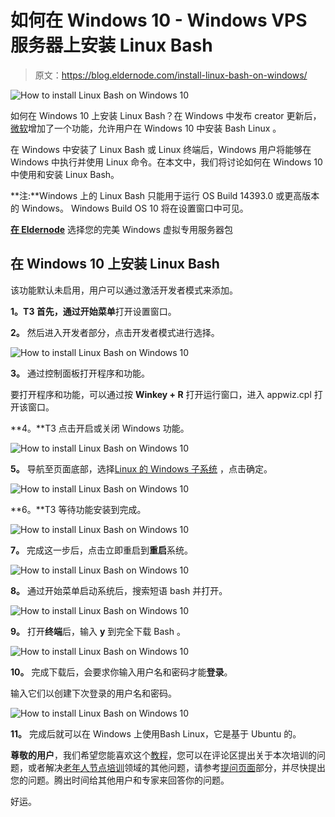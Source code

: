 # 如何在 Windows 10 - Windows VPS 服务器上安装 Linux Bash

> 原文：<https://blog.eldernode.com/install-linux-bash-on-windows/>

![How to install Linux Bash on Windows 10](img/c0b6a2fd2c17db81e475c344fc9206c8.png)

如何在 Windows 10 上安装 Linux Bash？在 Windows 中发布 creator 更新后，[微软](https://www.microsoft.com/en-us/)增加了一个功能，允许用户在 Windows 10 中安装 Bash Linux 。

在 Windows 中安装了 Linux Bash 或 Linux 终端后，Windows 用户将能够在 Windows 中执行并使用 Linux 命令。在本文中，我们将讨论如何在 Windows 10 中使用和安装 Linux Bash。

**注:**Windows 上的 Linux Bash 只能用于运行 OS Build 14393.0 或更高版本的 Windows。
Windows Build OS 10 将在设置窗口中可见。

[**在 Eldernode**](https://eldernode.com/windows-vps/) 选择您的完美 Windows 虚拟专用服务器包

## 在 Windows 10 上安装 Linux Bash

该功能默认未启用，用户可以通过激活开发者模式来添加。

**1。**T3 首先，通过**开始菜单**打开设置窗口。

**2。** 然后进入开发者部分，点击开发者模式进行选择。

![How to install Linux Bash on Windows 10](img/365849ff08f7ecd360e4de9b631c8dde.png)

**3。** 通过控制面板打开程序和功能。

要打开程序和功能，可以通过按 **Winkey + R** 打开运行窗口，进入 appwiz.cpl 打开该窗口。

**4。**T3 点击开启或关闭 Windows 功能。

![How to install Linux Bash on Windows 10](img/328259785e960768b492da1eb50c3426.png)

**5。** 导航至页面底部，选择[Linux 的 Windows 子系统](https://msdn.microsoft.com/en-us/commandline/wsl/install-win10) ，点击确定。

![How to install Linux Bash on Windows 10](img/2bf6a276eb8039e6a6318e1cea2b5520.png)

**6。**T3 等待功能安装到完成。

![How to install Linux Bash on Windows 10](img/f2a8a279530e71ca2cce1cb969390f5d.png)

**7。** 完成这一步后，点击立即重启到**重启**系统。

![How to install Linux Bash on Windows 10](img/6bbb57c02031497e794e1d054b6ff072.png)

**8。** 通过开始菜单启动系统后，搜索短语 bash 并打开。

![How to install Linux Bash on Windows 10](img/5a08c1bc9ad6e83880eba2808975b349.png)

**9。** 打开**终端**后，输入 **y** 到完全下载 Bash 。

![How to install Linux Bash on Windows 10](img/04b88e7f0c12825aee9104ca8e3ed5e7.png)

**10。** 完成下载后，会要求你输入用户名和密码才能**登录**。

输入它们以创建下次登录的用户名和密码。

![How to install Linux Bash on Windows 10](img/1fed5e21284743ab39ac683761af2627.png)

**11。** 完成后就可以在 Windows 上使用Bash Linux，它是基于 Ubuntu 的。

**尊敬的用户**，我们希望您能喜欢这个[教程](https://eldernode.com/category/tutorial/)，您可以在评论区提出关于本次培训的问题，或者解决[老年人节点培训](https://eldernode.com/blog/)领域的其他问题，请参考[提问页面](https://eldernode.com/ask)部分，并尽快提出您的问题。腾出时间给其他用户和专家来回答你的问题。

好运。